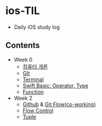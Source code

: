 # ios-TIL

- Daily iOS study log

## Contents

- Week 0
  - [컴퓨터 개론]([https://github.com/cskime/ios-school/blob/master/201911/1%EC%A3%BC%EC%B0%A8/191104/%5B1-1%5D191104_%EC%BB%B4%ED%93%A8%ED%84%B0%EA%B0%9C%EB%A1%A0.md](https://github.com/cskime/ios-school/blob/master/201911/1주차/191104/[1-1]191104_컴퓨터개론.md))
  - [GIt]([https://github.com/cskime/ios-school/blob/master/201911/1%EC%A3%BC%EC%B0%A8/191105/%5B1-2%5D191105_Git.md](https://github.com/cskime/ios-school/blob/master/201911/1주차/191105/[1-2]191105_Git.md))
  - [Terminal]([https://github.com/cskime/ios-school/blob/master/201911/1%EC%A3%BC%EC%B0%A8/191105/%5B1-2%5D191105_Terminal.md](https://github.com/cskime/ios-school/blob/master/201911/1주차/191105/[1-2]191105_Terminal.md))
  - [Swift Basic: Operator, Type]([https://github.com/cskime/ios-school/blob/master/201911/1%EC%A3%BC%EC%B0%A8/191108/%5B1-5%5D191108_Swift-Basic.md](https://github.com/cskime/ios-school/blob/master/201911/1주차/191108/[1-5]191108_Swift-Basic.md))
  - [Function]([https://github.com/cskime/ios-school/blob/master/201911/1%EC%A3%BC%EC%B0%A8/191108/%5B1-5%5D191108-function.md](https://github.com/cskime/ios-school/blob/master/201911/1주차/191108/[1-5]191108-function.md))
- Week 2
  - [Github]([https://github.com/cskime/ios-school/blob/master/201911/2%EC%A3%BC%EC%B0%A8/191111/%5B2-1%5D191111_Github.md](https://github.com/cskime/ios-school/blob/master/201911/2주차/191111/[2-1]191111_Github.md)) & [Git Flow(co-working)]([https://github.com/cskime/ios-school/blob/master/201911/2%EC%A3%BC%EC%B0%A8/191112/%5B2-2%5D191112_Github%ED%98%91%EC%97%85.md](https://github.com/cskime/ios-school/blob/master/201911/2주차/191112/[2-2]191112_Github협업.md))
  - [Flow Control]([https://github.com/cskime/ios-school/blob/master/201911/2%EC%A3%BC%EC%B0%A8/191111/%5B2-1%5D191111_%ED%9D%90%EB%A6%84%EC%A0%9C%EC%96%B4.md](https://github.com/cskime/ios-school/blob/master/201911/2주차/191111/[2-1]191111_흐름제어.md))
  - [Tuple]([https://github.com/cskime/ios-school/blob/master/201911/2%EC%A3%BC%EC%B0%A8/191111/%5B2-1%5D191111_Tuple.md](https://github.com/cskime/ios-school/blob/master/201911/2주차/191111/[2-1]191111_Tuple.md))

